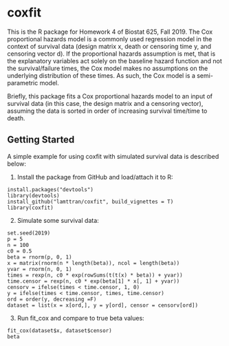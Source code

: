 # coxfit

This is the R package for Homework 4 of Biostat 625, Fall 2019. The Cox proportional hazards model is a commonly used regression model in the context of survival data (design matrix x, death or censoring time y, and censoring vector d). If the proportional hazards assumption is met, that is the explanatory variables act solely on the baseline hazard function and not the survival/failure times, the Cox model makes no assumptions on the underlying distribution of these times. As such, the Cox model is a semi-parametric model.

Briefly, this package fits a Cox proportional hazards model to an input of survival data (in this case, the design matrix and a censoring vector), assuming the data is sorted in order of increasing survival time/time to death. 

## Getting Started
A simple example for using coxfit with simulated survival data is described below:
1. Install the package from GitHub and load/attach it to R: 
````
install.packages("devtools")
library(devtools)
install_github("lamttran/coxfit", build_vignettes = T)
library(coxfit)
````
2. Simulate some survival data:
````
set.seed(2019)
p = 5 
n = 100 
c0 = 0.5 
beta = rnorm(p, 0, 1) 
x = matrix(rnorm(n * length(beta)), ncol = length(beta)) 
yvar = rnorm(n, 0, 1) 
times = rexp(n, c0 * exp(rowSums(t(t(x) * beta)) + yvar)) 
time.censor = rexp(n, c0 * exp(beta[1] * x[, 1] + yvar)) 
censorv = ifelse(times < time.censor, 1, 0) 
y = ifelse(times < time.censor, times, time.censor) 
ord = order(y, decreasing =F) 
dataset = list(x = x[ord,], y = y[ord], censor = censorv[ord]) 
````
3. Run fit_cox and compare to true beta values:
````
fit_cox(dataset$x, dataset$censor)
beta
````

